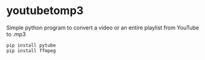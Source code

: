# youtubetomp3

Simple python program to convert a video or an entire playlist from YouTube to .mp3 

```
pip install pytube
pip install ffmpeg
```



